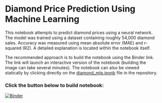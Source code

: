 # Diamond Price Prediction Using Machine Learning

This notebook attempts to predict diamond prices using a neural network. The model was trained using a dataset containing roughly 54,000 diamond sales. Accuracy was measured using mean absolute error (MAE) and r-squared (R2). A detailed explanation is located within the notebook itself. 

The recommended approach is to build the notebook using the Binder link. The link will launch an interactive version of the notebook (building the image can take several minutes). The notebook can also be viewed statically by clicking directly on the <a href="https://github.com/Ockvos/diamond-price-prediction/blob/main/diamond_mlp.ipynb">diamond_mlp.ipynb</a> file in the repository.

### Click the button below to build notebook:   
[![Binder](https://mybinder.org/badge_logo.svg)](https://mybinder.org/v2/gh/Ockvos/diamond-price-prediction/HEAD?labpath=diamond_mlp.ipynb)
